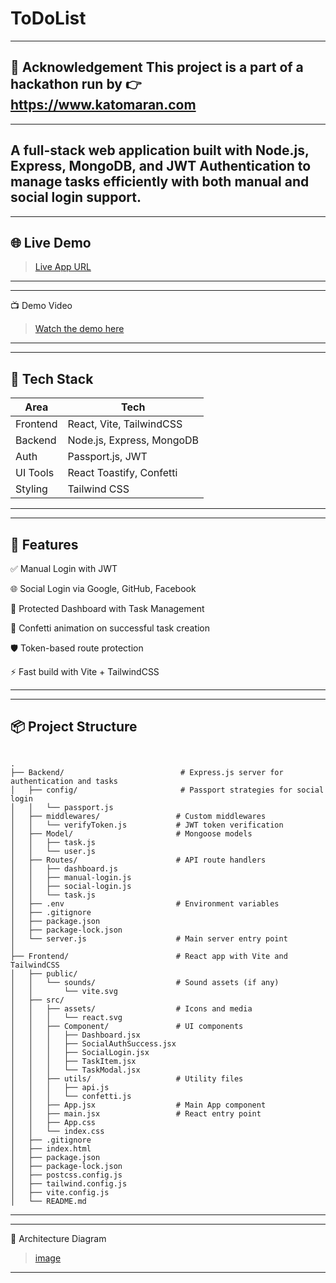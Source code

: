 # ToDoList

---
📢 Acknowledgement
This project is a part of a hackathon run by
👉 https://www.katomaran.com
---

---
A full-stack web application built with **Node.js**, **Express**, **MongoDB**, and **JWT Authentication** to manage tasks efficiently with both **manual** and **social login** support.
---

---

## 🌐 Live Demo

> [Live App URL](https://todolist-frontend-app.onrender.com/)

---

---
📺 Demo Video
> [Watch the demo here]() 
---

---
## 🧰 Tech Stack

| Area     | Tech                      |
| -------- | ------------------------- |
| Frontend | React, Vite, TailwindCSS  |
| Backend  | Node.js, Express, MongoDB |
| Auth     | Passport.js, JWT          |
| UI Tools | React Toastify, Confetti  |
| Styling  | Tailwind CSS              |

---

---
## 🎯 Features

✅ Manual Login with JWT

🌐 Social Login via Google, GitHub, Facebook

🧩 Protected Dashboard with Task Management

🎨 Confetti animation on successful task creation

🛡️ Token-based route protection

⚡ Fast build with Vite + TailwindCSS

---

---
## 📦 Project Structure

```

.
├── Backend/                          # Express.js server for authentication and tasks
│   ├── config/                       # Passport strategies for social login
│   │   └── passport.js
│   ├── middlewares/                 # Custom middlewares
│   │   └── verifyToken.js           # JWT token verification
│   ├── Model/                       # Mongoose models
│   │   ├── task.js
│   │   └── user.js
│   ├── Routes/                      # API route handlers
│   │   ├── dashboard.js
│   │   ├── manual-login.js
│   │   ├── social-login.js
│   │   └── task.js
│   ├── .env                         # Environment variables
│   ├── .gitignore
│   ├── package.json
│   ├── package-lock.json
│   └── server.js                    # Main server entry point
│
├── Frontend/                        # React app with Vite and TailwindCSS
│   ├── public/
│   │   └── sounds/                  # Sound assets (if any)
│   │       └── vite.svg
│   ├── src/
│   │   ├── assets/                  # Icons and media
│   │   │   └── react.svg
│   │   ├── Component/               # UI components
│   │   │   ├── Dashboard.jsx
│   │   │   ├── SocialAuthSuccess.jsx
│   │   │   ├── SocialLogin.jsx
│   │   │   ├── TaskItem.jsx
│   │   │   └── TaskModal.jsx
│   │   ├── utils/                   # Utility files
│   │   │   ├── api.js
│   │   │   └── confetti.js
│   │   ├── App.jsx                  # Main App component
│   │   ├── main.jsx                 # React entry point
│   │   ├── App.css
│   │   └── index.css
│   ├── .gitignore
│   ├── index.html
│   ├── package.json
│   ├── package-lock.json
│   ├── postcss.config.js
│   ├── tailwind.config.js
│   ├── vite.config.js
│   └── README.md

```
---

---
📐 Architecture Diagram
> [image](https://github.com/user-attachments/assets/d0dc4262-a56d-4ebf-8f96-13a6677ff32a)
---

